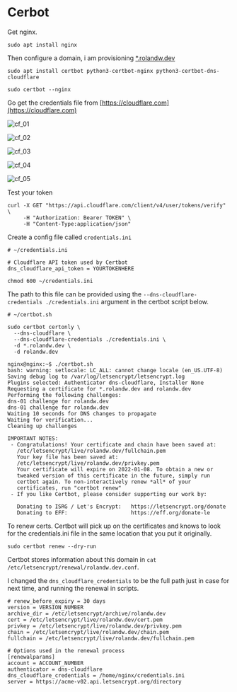 # Cerbot

Get nginx.

```none
sudo apt install nginx
```

Then configure a domain, i am provisioning [*.rolandw.dev](https://borg.rolandw.dev)

```none
sudo apt install certbot python3-certbot-nginx python3-certbot-dns-cloudflare

sudo certbot --nginx
```

Go get the credentials file from [https://cloudflare.com](https://cloudflare.com)

![cf_01](https://i.imgur.com/b2IKNM3.png)

![cf_02](https://i.imgur.com/EOfPZyp.png)

![cf_03](https://i.imgur.com/2Ia1VhI.png)

![cf_04](https://i.imgur.com/GeYkRdz.png)

![cf_05](https://i.imgur.com/SNJNlDT.png)

Test your token

```none
curl -X GET "https://api.cloudflare.com/client/v4/user/tokens/verify" \
     -H "Authorization: Bearer TOKEN" \
     -H "Content-Type:application/json"
```

Create a config file called `credentials.ini`

```none
# ~/credentials.ini

# Cloudflare API token used by Certbot
dns_cloudflare_api_token = YOURTOKENHERE
```

```none
chmod 600 ~/credentials.ini
```

The path to this file can be provided using the `--dns-cloudflare-credentials ./credentials.ini` argument in the certbot script below.

```none
# ~/certbot.sh

sudo certbot certonly \
  --dns-cloudflare \
  --dns-cloudflare-credentials ./credentials.ini \
  -d *.rolandw.dev \
  -d rolandw.dev
```

```output
nginx@nginx:~$ ./certbot.sh
bash: warning: setlocale: LC_ALL: cannot change locale (en_US.UTF-8)
Saving debug log to /var/log/letsencrypt/letsencrypt.log
Plugins selected: Authenticator dns-cloudflare, Installer None
Requesting a certificate for *.rolandw.dev and rolandw.dev
Performing the following challenges:
dns-01 challenge for rolandw.dev
dns-01 challenge for rolandw.dev
Waiting 10 seconds for DNS changes to propagate
Waiting for verification...
Cleaning up challenges

IMPORTANT NOTES:
 - Congratulations! Your certificate and chain have been saved at:
   /etc/letsencrypt/live/rolandw.dev/fullchain.pem
   Your key file has been saved at:
   /etc/letsencrypt/live/rolandw.dev/privkey.pem
   Your certificate will expire on 2022-01-08. To obtain a new or
   tweaked version of this certificate in the future, simply run
   certbot again. To non-interactively renew *all* of your
   certificates, run "certbot renew"
 - If you like Certbot, please consider supporting our work by:

   Donating to ISRG / Let's Encrypt:   https://letsencrypt.org/donate
   Donating to EFF:                    https://eff.org/donate-le
```

To renew certs. Certbot will pick up on the certificates and knows to look for the credentials.ini file in the same location that you put it originally.

```none
sudo certbot renew --dry-run
```

Certbot stores information about this domain in `cat /etc/letsencrypt/renewal/rolandw.dev.conf`.

I changed the `dns_cloudflare_credentials` to be the full path just in case for next time, and running the renewal in scripts.

```none
# renew_before_expiry = 30 days
version = VERSION_NUMBER
archive_dir = /etc/letsencrypt/archive/rolandw.dev
cert = /etc/letsencrypt/live/rolandw.dev/cert.pem
privkey = /etc/letsencrypt/live/rolandw.dev/privkey.pem
chain = /etc/letsencrypt/live/rolandw.dev/chain.pem
fullchain = /etc/letsencrypt/live/rolandw.dev/fullchain.pem

# Options used in the renewal process
[renewalparams]
account = ACCOUNT_NUMBER
authenticator = dns-cloudflare
dns_cloudflare_credentials = /home/nginx/credentials.ini
server = https://acme-v02.api.letsencrypt.org/directory
```

